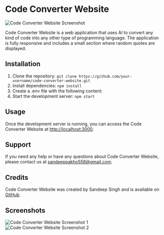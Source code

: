 # Code Converter Website

![Code Converter Website Screenshot](https://example.com/screenshot.png)

Code Converter Website is a web application that uses AI to convert any kind of code into any other type of programming language. The application is fully responsive and includes a small section where random quotes are displayed.

## Installation

1. Clone the repository: `git clone https://github.com/your-username/code-converter-website.git`
2. Install dependencies: `npm install`
3. Create a .env file with the following content:
4. Start the development server: `npm start`

## Usage

Once the development server is running, you can access the Code Converter Website at [http://localhost:3000](http://localhost:3000).



## Support

If you need any help or have any questions about Code Converter Website, please contact us at sandeeppakho558@gmail.com.

## Credits

Code Converter Website was created by Sandeep Singh and is available on [GitHub](https://github.com/sandy088/code-converter-website).

## Screenshots

![Code Converter Website Screenshot 1](https://example.com/screenshot1.png)
![Code Converter Website Screenshot 2](https://example.com/screenshot2.png)
